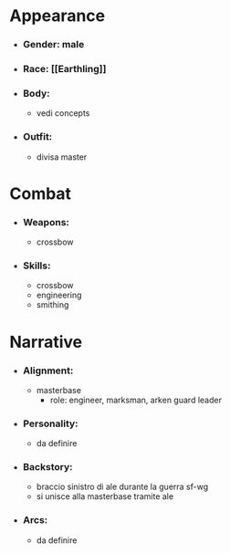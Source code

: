 # Appearance

- ### Gender: male
- ### Race: [[Earthling]]
- ### Body:
	- vedi concepts
- ### Outfit:
	- divisa master

# Combat

- ### Weapons:
	- crossbow

- ### Skills:
	- crossbow
	- engineering
	- smithing

# Narrative

- ### Alignment:
	- masterbase
		- role: engineer, marksman, arken guard leader
- ### Personality:
	- da definire
- ### Backstory:
	- braccio sinistro di ale durante la guerra sf-wg
	- si unisce alla masterbase tramite ale
- ### Arcs:
	- da definire